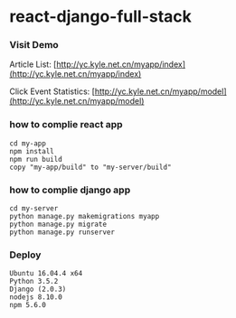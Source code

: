 # react-django-full-stack

### Visit Demo
Article List: [http://yc.kyle.net.cn/myapp/index](http://yc.kyle.net.cn/myapp/index)

Click Event Statistics: [http://yc.kyle.net.cn/myapp/model](http://yc.kyle.net.cn/myapp/model)

### how to complie react app
```
cd my-app
npm install
npm run build
copy "my-app/build" to "my-server/build"
```

### how to complie django app
```
cd my-server
python manage.py makemigrations myapp
python manage.py migrate
python manage.py runserver
```

### Deploy
```
Ubuntu 16.04.4 x64
Python 3.5.2
Django (2.0.3)
nodejs 8.10.0
npm 5.6.0
```
